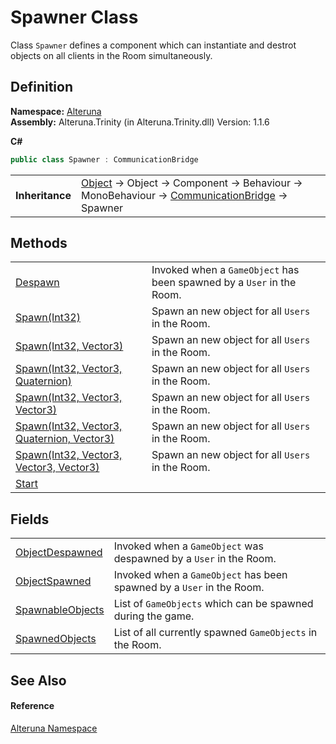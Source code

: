 # Spawner Class


Class `Spawner` defines a component which can instantiate and destrot objects on all clients in the Room simultaneously.



## Definition
**Namespace:** <a href="N_Alteruna">Alteruna</a>  
**Assembly:** Alteruna.Trinity (in Alteruna.Trinity.dll) Version: 1.1.6

**C#**
``` C#
public class Spawner : CommunicationBridge
```

<table><tr><td><strong>Inheritance</strong></td><td><a href="https://learn.microsoft.com/dotnet/api/system.object" target="_blank" rel="noopener noreferrer">Object</a>  →  Object  →  Component  →  Behaviour  →  MonoBehaviour  →  <a href="T_Alteruna_CommunicationBridge">CommunicationBridge</a>  →  Spawner</td></tr>
</table>



## Methods
<table>
<tr>
<td><a href="M_Alteruna_Spawner_Despawn">Despawn</a></td>
<td>Invoked when a <code>GameObject</code> has been spawned by a <code>User</code> in the Room.</td></tr>
<tr>
<td><a href="M_Alteruna_Spawner_Spawn">Spawn(Int32)</a></td>
<td>Spawn an new object for all <code>Users</code> in the Room.</td></tr>
<tr>
<td><a href="M_Alteruna_Spawner_Spawn_1">Spawn(Int32, Vector3)</a></td>
<td>Spawn an new object for all <code>Users</code> in the Room.</td></tr>
<tr>
<td><a href="M_Alteruna_Spawner_Spawn_2">Spawn(Int32, Vector3, Quaternion)</a></td>
<td>Spawn an new object for all <code>Users</code> in the Room.</td></tr>
<tr>
<td><a href="M_Alteruna_Spawner_Spawn_4">Spawn(Int32, Vector3, Vector3)</a></td>
<td>Spawn an new object for all <code>Users</code> in the Room.</td></tr>
<tr>
<td><a href="M_Alteruna_Spawner_Spawn_3">Spawn(Int32, Vector3, Quaternion, Vector3)</a></td>
<td>Spawn an new object for all <code>Users</code> in the Room.</td></tr>
<tr>
<td><a href="M_Alteruna_Spawner_Spawn_5">Spawn(Int32, Vector3, Vector3, Vector3)</a></td>
<td>Spawn an new object for all <code>Users</code> in the Room.</td></tr>
<tr>
<td><a href="M_Alteruna_Spawner_Start">Start</a></td>
<td> </td></tr>
</table>

## Fields
<table>
<tr>
<td><a href="F_Alteruna_Spawner_ObjectDespawned">ObjectDespawned</a></td>
<td>Invoked when a <code>GameObject</code> was despawned by a <code>User</code> in the Room.</td></tr>
<tr>
<td><a href="F_Alteruna_Spawner_ObjectSpawned">ObjectSpawned</a></td>
<td>Invoked when a <code>GameObject</code> has been spawned by a <code>User</code> in the Room.</td></tr>
<tr>
<td><a href="F_Alteruna_Spawner_SpawnableObjects">SpawnableObjects</a></td>
<td>List of <code>GameObjects</code> which can be spawned during the game.</td></tr>
<tr>
<td><a href="F_Alteruna_Spawner_SpawnedObjects">SpawnedObjects</a></td>
<td>List of all currently spawned <code>GameObjects</code> in the Room.</td></tr>
</table>

## See Also


#### Reference
<a href="N_Alteruna">Alteruna Namespace</a>  
